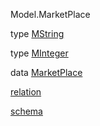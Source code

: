 Model.MarketPlace

type [MString](Model-MarketPlace.html#t:MString)

type [MInteger](Model-MarketPlace.html#t:MInteger)

data [MarketPlace](Model-MarketPlace.html#t:MarketPlace)

[relation](Model-MarketPlace.html#v:relation)

[schema](Model-MarketPlace.html#v:schema)
